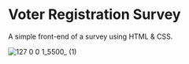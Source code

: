 # Voter Registration Survey

A simple front-end of a survey using HTML & CSS.

![127 0 0 1_5500_ (1)](https://github.com/user-attachments/assets/62ac8dfd-1f3d-4553-846e-bc77cea5a4f0)


